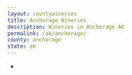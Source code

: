 ```yaml
---
layout: countywineries
title: Anchorage Wineries
description: Wineries in Anchorage AK
permalink: /ak/anchorage/
county: anchorage
state: ak
---
```

-

